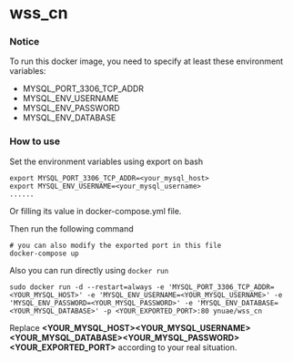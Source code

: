 # wss_cn

### Notice

To run this docker image, you need to specify at least these environment variables:

- MYSQL_PORT_3306_TCP_ADDR
- MYSQL_ENV_USERNAME
- MYSQL_ENV_PASSWORD
- MYSQL_ENV_DATABASE

### How to use

Set the environment variables using export on bash

```
export MYSQL_PORT_3306_TCP_ADDR=<your_mysql_host>
export MYSQL_ENV_USERNAME=<your_mysql_username>
......
```
Or filling its value in docker-compose.yml file.

Then run the following command

```
# you can also modify the exported port in this file
docker-compose up
```

Also you can run directly using `docker run`

```
sudo docker run -d --restart=always -e 'MYSQL_PORT_3306_TCP_ADDR=<YOUR_MYSQL_HOST>' -e 'MYSQL_ENV_USERNAME=<YOUR_MYSQL_USERNAME>' -e 'MYSQL_ENV_PASSWORD=<YOUR_MYSQL_PASSWORD>' -e 'MYSQL_ENV_DATABASE=<YOUR_MYSQL_DATABASE>' -p <YOUR_EXPORTED_PORT>:80 ynuae/wss_cn
```

Replace **<YOUR_MYSQL_HOST>\<YOUR_MYSQL_USERNAME>\<YOUR_MYSQL_DATABASE>\<YOUR_MYSQL_PASSWORD>\<YOUR_EXPORTED_PORT>** according to your real situation.

